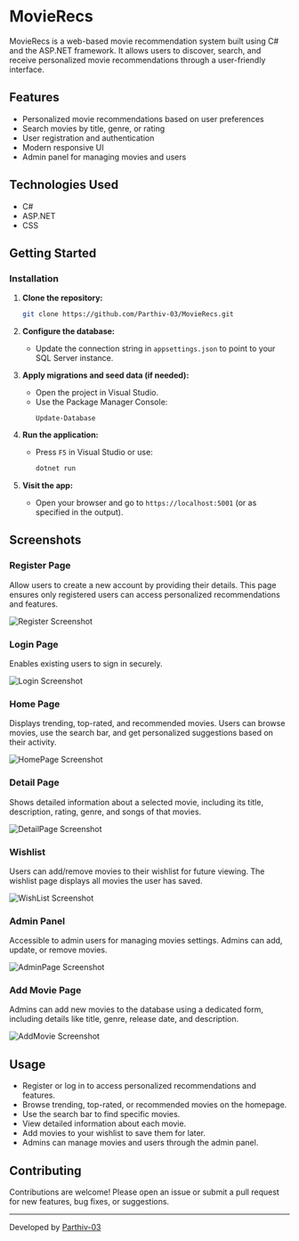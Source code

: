 # MovieRecs

MovieRecs is a web-based movie recommendation system built using C# and the ASP.NET framework. It allows users to discover, search, and receive personalized movie recommendations through a user-friendly interface.

## Features

- Personalized movie recommendations based on user preferences
- Search movies by title, genre, or rating
- User registration and authentication
- Modern responsive UI
- Admin panel for managing movies and users

## Technologies Used

- C#
- ASP.NET
- CSS

## Getting Started

### Installation

1. **Clone the repository:**
   ```bash
   git clone https://github.com/Parthiv-03/MovieRecs.git
   ```

2. **Configure the database:**
   - Update the connection string in `appsettings.json` to point to your SQL Server instance.

3. **Apply migrations and seed data (if needed):**
   - Open the project in Visual Studio.
   - Use the Package Manager Console:
     ```
     Update-Database
     ```

4. **Run the application:**
   - Press `F5` in Visual Studio or use:
     ```bash
     dotnet run
     ```

5. **Visit the app:**
   - Open your browser and go to `https://localhost:5001` (or as specified in the output).

## Screenshots

### Register Page
Allow users to create a new account by providing their details. This page ensures only registered users can access personalized recommendations and features.

![Register Screenshot](Images/screenshot/register.png)

### Login Page
Enables existing users to sign in securely.

![Login Screenshot](Images/screenshot/login.png)

### Home Page
Displays trending, top-rated, and recommended movies. Users can browse movies, use the search bar, and get personalized suggestions based on their activity.

![HomePage Screenshot](Images/screenshot/homepage.png)

### Detail Page
Shows detailed information about a selected movie, including its title, description, rating, genre, and songs of that movies.

![DetailPage Screenshot](Images/screenshot/detailpage.png)

### Wishlist
Users can add/remove movies to their wishlist for future viewing. The wishlist page displays all movies the user has saved.

![WishList Screenshot](Images/screenshot/wishlistpage.png)

### Admin Panel
Accessible to admin users for managing movies settings. Admins can add, update, or remove movies.

![AdminPage Screenshot](Images/screenshot/adminpage.png)

### Add Movie Page
Admins can add new movies to the database using a dedicated form, including details like title, genre, release date, and description.

![AddMovie Screenshot](Images/screenshot/addmoviepage.png)

## Usage

- Register or log in to access personalized recommendations and features.
- Browse trending, top-rated, or recommended movies on the homepage.
- Use the search bar to find specific movies.
- View detailed information about each movie.
- Add movies to your wishlist to save them for later.
- Admins can manage movies and users through the admin panel.

## Contributing

Contributions are welcome! Please open an issue or submit a pull request for new features, bug fixes, or suggestions.

---

Developed by [Parthiv-03](https://github.com/Parthiv-03)

